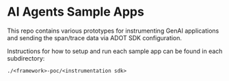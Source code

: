 # AI Agents Sample Apps
This repo contains various prototypes for instrumenting GenAI applications and sending the span/trace data via ADOT SDK configuration.

Instructions for how to setup and run each sample app can be found in each subdirectory:

`./<framework>-poc/<instrumentation sdk>`
